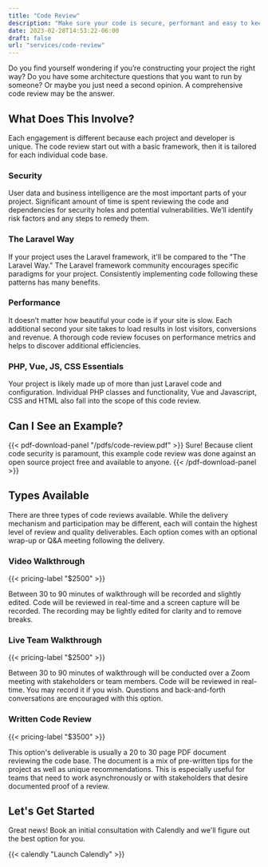 ```yaml
---
title: "Code Review"
description: "Make sure your code is secure, performant and easy to keep current."
date: 2023-02-28T14:53:22-06:00
draft: false
url: "services/code-review"
---
```

Do you find yourself wondering if you’re constructing your project the right way? Do you have some architecture questions that you want to run by someone? Or maybe you just need a second opinion. A comprehensive code review may be the answer.

## What Does This Involve?

Each engagement is different because each project and developer is unique. The code review start out with a basic framework, then it is tailored for each individual code base.

### Security

User data and business intelligence are the most important parts of your project. Significant amount of time is spent reviewing the code and dependencies for security holes and potential vulnerabilities. We’ll identify risk factors and any steps to remedy them.

### The Laravel Way

If your project uses the Laravel framework, it'll be compared to the "The Laravel Way." The Laravel framework community encourages specific paradigms for your project. Consistently implementing code following these patterns has many benefits.

### Performance

It doesn’t matter how beautiful your code is if your site is slow. Each additional second your site takes to load results in lost visitors, conversions and revenue. A thorough code review focuses on performance metrics and helps to discover additional efficiencies.

### PHP, Vue, JS, CSS Essentials

Your project is likely made up of more than just Laravel code and configuration. Individual PHP classes and functionality, Vue and Javascript, CSS and HTML also fall into the scope of this code review.

## Can I See an Example?

{{< pdf-download-panel "/pdfs/code-review.pdf" >}}
Sure! Because client code security is paramount, this example code review was done against an open source project free and available to anyone.
{{< /pdf-download-panel >}}

## Types Available

There are three types of code reviews available.  While the delivery mechanism and participation may be different, each will contain the highest level of review and quality deliverables.  Each option comes with an optional wrap-up or Q&A meeting following the delivery.

### Video Walkthrough

{{< pricing-label "$2500" >}}

Between 30 to 90 minutes of walkthrough will be recorded and slightly edited.  Code will be reviewed in real-time and a screen capture will be recorded.  The recording may be lightly edited for clarity and to remove breaks.

### Live Team Walkthrough

{{< pricing-label "$2500" >}}

Between 30 to 90 minutes of walkthrough will be conducted over a Zoom meeting with stakeholders or team members.  Code will be reviewed in real-time.  You may record it if you wish.  Questions and back-and-forth conversations are encouraged with this option.

### Written Code Review

{{< pricing-label "$3500" >}}

This option's deliverable is usually a 20 to 30 page PDF document reviewing the code base.  The document is a mix of pre-written tips for the project as well as unique recommendations. This is especially useful for teams that need to work asynchronously or with stakeholders that desire documented proof of a review.

## Let's Get Started

Great news! Book an initial consultation with Calendly and we'll figure out the best option for you.

{{< calendly "Launch Calendly" >}}

